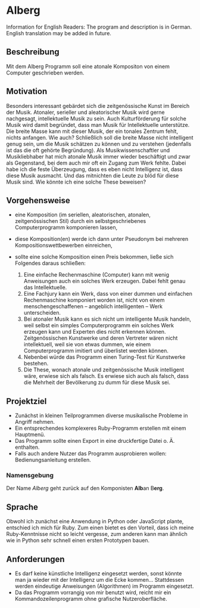 # Alberg
Information for English Readers: The program and description is in German. English translation may be added in future.

## Beschreibung
Mit dem Alberg Programm soll eine atonale Kompositon von einem Computer geschrieben werden.

## Motivation
Besonders interessant gebärdet sich die zeitgenössische Kunst im Bereich der Musik. Atonaler, serieller und aleatorischer Musik wird gerne nachgesagt, intellektuelle Musik zu sein. Auch Kulturförderung für solche Musik wird damit begründet, dass man Musik für Intellektuelle unterstütze. Die breite Masse kann mit dieser Musik, der ein tonales Zentrum fehlt, nichts anfangen. Wie auch? Schließlich soll die breite Masse nicht intelligent genug sein, um die Musik schätzen zu können und zu verstehen (jedenfalls ist das die oft gehörte Begründung). Als Musikwissenschaftler und Musikliebhaber hat mich atonale Musik immer wieder beschäftigt und zwar als Gegenstand, bei dem auch mir oft ein Zugang zum Werk fehlte. Dabei habe ich die feste Überzeugung, dass es eben nicht Intelligenz ist, dass diese Musik ausmacht. Und das mitnichten die Leute zu blöd für diese Musik sind. Wie könnte ich eine solche These beweisen?

## Vorgehensweise
* eine Komposition (im seriellen, aleatorischen, atonalen, zeitgenössischen Stil) durch ein selbstgeschriebenes Computerprogramm komponieren lassen,
* diese Komposition(en) werde ich dann unter Pseudonym bei mehreren Kompositionswettbewerben einreichen,
* sollte eine solche Komposition einen Preis bekommen, ließe sich Folgendes daraus schließen:
  
  1. Eine einfache Rechenmaschine (Computer) kann mit wenig Anweisungen auch ein solches Werk erzeugen. Dabei fehlt genau das Intellektuelle.
  2. Eine Fachjury kann ein Werk, dass von einer dummen und einfachen Rechenmaschine komponiert worden ist, nicht von einem menschengeschaffenen – angeblich intelligenten – Werk unterscheiden.
  3. Bei atonaler Musik kann es sich nicht um intelligente Musik handeln, weil selbst ein simples Computerprogramm ein solches Werk erzeugen kann und Experten dies nicht erkennen können. Zeitgenössischen Kunstwerke und deren Vertreter wären nicht intellektuell, weil sie von etwas dummen, wie einem Computerprogramm imitiert und überlistet werden können.
  5. Nebenbei würde das Programm einen Turing-Test für Kunstwerke bestehen.
  6. Die These, wonach atonale und zeitgenössische Musik intelligent wäre, erwiese sich als falsch. Es erwiese sich auch als falsch, dass die Mehrheit der Bevölkerung zu dumm für diese Musik sei.

## Projektziel
- Zunächst in kleinen Teilprogrammen diverse musikalische Probleme in Angriff nehmen.
- Ein entsprechendes komplexeres Ruby-Programm erstellen mit einem Hauptmenü.
- Das Programm sollte einen Export in eine druckfertige Datei o. Ä. enthalten.
- Falls auch andere Nutzer das Programm ausprobieren wollen: Bedienungsanleitung erstellen.

### Namensgebung
Der Name *Alberg* geht zurück auf den Komponisten **Alb**an B**erg**.

## Sprache
Obwohl ich zunächst eine Anwendung in Python oder JavaScript plante, entschied ich mich für Ruby. Zum einen bietet es den Vorteil, dass ich meine Ruby-Kenntnisse nicht so leicht vergesse, zum anderen kann man ähnlich wie in Python sehr schnell einen ersten Prototypen bauen.

## Anforderungen
- Es darf keine künstliche Intelligenz eingesetzt werden, sonst könnte man ja wieder mit der Intelligenz um die Ecke kommen... Stattdessen werden eindeutige Anweisungen (Algorithmen) im Programm eingesetzt.
- Da das Programm vorrangig von mir benutzt wird, reicht mir ein Kommandozeilenprogramm ohne grafische Nutzeroberfläche.

